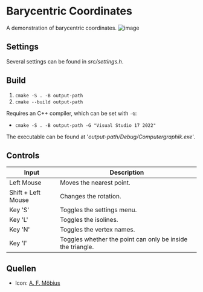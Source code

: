 # Barycentric Coordinates

A demonstration of barycentric coordinates.
![image](https://github.com/GniLudio/barycentric_coordinates/assets/50866361/69d16413-c926-4849-b9e6-aafe061d6ae1)


## Settings
Several settings can be found in *src/settings.h*.

## Build
1. `cmake -S . -B output-path`
2. `cmake --build output-path`

Requires an C++ compiler, which can be set with `-G`:
* `cmake -S . -B output-path -G "Visual Studio 17 2022"`

The executable can be found at '*output-path/Debug/Computergraphik.exe*'.

## Controls
| Input | Description |
|---|---|
| Left Mouse | Moves the nearest point. |
| Shift + Left Mouse | Changes the rotation. |
| Key 'S' | Toggles the settings menu. |
| Key 'L' | Toggles the isolines. |
| Key 'N' | Toggles the vertex names. |
| Key 'I' | Toggles whether the point can only be inside the triangle. |

## Quellen
* Icon: [A. F. Möbius](https://www.portraitindex.de/documents/obj/33213645)
